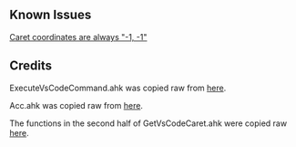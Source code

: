 ## Known Issues

[Caret coordinates are always "-1, -1"](https://github.com/zero-plusplus/vscode-operate-from-autohotkey/issues/17)

## Credits

ExecuteVsCodeCommand.ahk was copied raw from
[here](https://github.com/zero-plusplus/vscode-operate-from-autohotkey/blob/340867b69ba8554d80490fc323f7fa69c268eaf9/demo/lib/ExecuteVsCodeCommand.ahk).

Acc.ahk was copied raw from
[here](https://www.autohotkey.com/board/topic/77303-acc-library-ahk-l-updated-09272012/page-2#entry528450).

The functions in the second half of GetVsCodeCaret.ahk were copied raw
[here](https://www.autohotkey.com/boards/viewtopic.php?p=447147#p447147).
